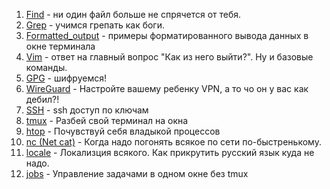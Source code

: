 1) [Find](/docs/Linux/Find.md) - ни один файл больше не спрячется от тебя. 
2) [Grep](/docs/Linux/Grep.md) - учимся грепать как боги.
3) [Formatted_output](/docs/Linux/Formatted_output.md) - примеры форматированного вывода данных в окне терминала
4) [Vim](/docs/Linux/Vim.md) - ответ на главный вопрос "Как из него выйти?". Ну и базовые команды.
5) [GPG](/docs/Linux/GPG.md) - шифруемся!
6) [WireGuard](/docs/Linux/WireGuard.md) - Настройте вашему ребенку VPN, а то чо он у вас как дебил?! 
7) [SSH](/docs/Linux/ssh.md) - ssh доступ по ключам
8) [tmux](/docs/Linux/tmux.md) - Разбей свой терминал на окна
9) [htop](/docs/Linux/htop.md) - Почувствуй себя владыкой процессов
10) [nc (Net cat)](/docs/Linux/nc.md) - Когда надо погонять всякое по сети по-быстренькому.
11) [locale](/docs/Linux/locale.md) - Локализция всякого. Как прикрутить русский язык куда не надо.
12) [jobs](/docs/Linux/jobs.md) - Управление задачами в одном окне без tmux